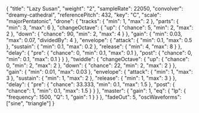 {
  "title": "Lazy Susan",
  "weight": "2",
  "sampleRate": 22050,
  "convolver": "dreamy-cathedral",
  "referencePitch": 432,
  "key": "C",
  "scale": "majorPentatonic",
  "drone": {
    "tracks": {
      "min": 1,
      "max": 2
    },
    "parts": {
      "min": 3,
      "max": 6
    },
    "changeOctave": {
      "up": {
        "chance": 5,
        "min": 2,
        "max": 2
      },
      "down": {
        "chance": 90,
        "min": 2,
        "max": 4
      }
    },
    "gain": {
      "min": 0.03,
      "max": 0.07,
      "dividedBy": 4
    },
    "envelope": {
      "attack": {
        "min": 0.1,
        "max": 0.5
      },
      "sustain": {
        "min": 0.1,
        "max": 0.2
      },
      "release": {
        "min": 4,
        "max": 8
      }
    },
    "delay": {
      "pre": {
        "chance": 0,
        "min": 0.1,
        "max": 0.1
      },
      "post": {
        "chance": 0,
        "min": 0.1,
        "max": 0.1
      }
    }
  },
  "twiddle": {
    "changeOctave": {
      "up": {
        "chance": 0,
        "min": 2,
        "max": 2
      },
      "down": {
        "chance": 22,
        "min": 2,
        "max": 2
      }
    },
    "gain": {
      "min": 0.01,
      "max": 0.03
    },
    "envelope": {
      "attack": {
        "min": 1,
        "max": 3
      },
      "sustain": {
        "min": 1,
        "max": 2
      },
      "release": {
        "min": 1,
        "max": 3
      }
    },
    "delay": {
      "pre": {
        "chance": 33.333,
        "min": 0.1,
        "max": 1.5
      },
      "post": {
        "chance": 1,
        "min": 0.1,
        "max": 1.5
      }
    }
  },
  "master": {
    "gain": 1,
    "eq": {
      "lp": {
        "frequency": 1500,
        "Q": 1,
        "gain": 1
      }
    }
  },
  "fadeOut": 5,
  "oscWaveforms": ["sine", "triangle"]
}
